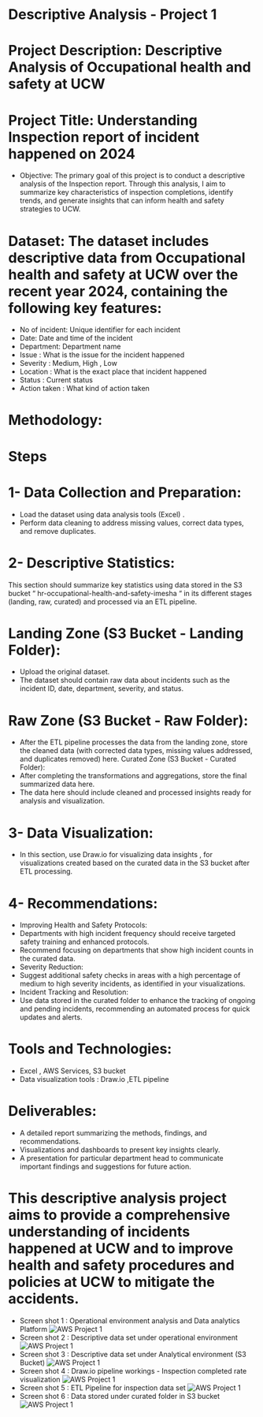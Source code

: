 # Descriptive Analysis - Project 1
# Project Description: Descriptive Analysis of Occupational health and safety at UCW
# Project Title: Understanding Inspection report of incident happened on 2024
- Objective: The primary goal of this project is to conduct a descriptive analysis of the Inspection report. Through this analysis, I aim to summarize key characteristics of inspection completions, identify trends, and generate insights that can inform health and safety strategies to UCW.
# Dataset: The dataset includes descriptive data from Occupational health and safety at UCW over the recent year 2024, containing the following key features:
- No of incident: Unique identifier for each incident
- Date: Date and time of the incident
- Department: Department name
- Issue : What is the issue for the incident happened 
- Severity : Medium, High , Low
- Location : What is the exact place that incident happened
- Status : Current status
- Action taken : What kind of action taken
# Methodology:
# Steps
# 1- Data Collection and Preparation:
- Load the dataset using data analysis tools (Excel) .
- Perform data cleaning to address missing values, correct data types, and remove duplicates.
# 2- Descriptive Statistics: 
This section should summarize key statistics using data stored in the S3 bucket “ hr-occupational-health-and-safety-imesha “ in its different stages (landing, raw, curated) and processed via an ETL pipeline.
# Landing Zone (S3 Bucket - Landing Folder):
- Upload the original dataset.
- The dataset should contain raw data about incidents such as the incident ID, date, department, severity, and status.
# Raw Zone (S3 Bucket - Raw Folder):
- After the ETL pipeline processes the data from the landing zone, store the cleaned data (with corrected data types, missing values addressed, and duplicates removed) here.
Curated Zone (S3 Bucket - Curated Folder):
- After completing the transformations and aggregations, store the final summarized data here.
- The data here should include cleaned and processed insights ready for analysis and visualization.
# 3- Data Visualization: 
- In this section, use Draw.io for visualizing data insights , for visualizations created based on the curated data in the S3 bucket after ETL processing.
# 4- Recommendations: 
- Improving Health and Safety Protocols:
- Departments with high incident frequency should receive targeted safety training and enhanced protocols.
- Recommend focusing on departments that show high incident counts in the curated data.
- Severity Reduction:
- Suggest additional safety checks in areas with a high percentage of medium to high severity incidents, as identified in your visualizations.
- Incident Tracking and Resolution:
- Use data stored in the curated folder to enhance the tracking of ongoing and pending incidents, recommending an automated process for quick updates and alerts.
# Tools and Technologies:
- Excel , AWS Services, S3 bucket
- Data visualization tools : Draw.io ,ETL pipeline
# Deliverables:
- A detailed report summarizing the methods, findings, and recommendations.
- Visualizations and dashboards to present key insights clearly.
- A presentation for particular department head to communicate important findings and suggestions for future action.
# This descriptive analysis project aims to provide a comprehensive understanding of incidents happened at UCW and to improve health and safety procedures and policies at UCW to mitigate the accidents.
- Screen shot 1 : Operational environment analysis and Data analytics Platform 
![AWS Project 1](https://github.com/Imeshnaga/data-analyst-imesh/blob/main/Screen%20shot%201-Operational%20environment%20analysis%20and%20Data%20analytics%20Platform.png)
- Screen shot 2 : Descriptive data set under operational environment
![AWS Project 1](https://github.com/Imeshnaga/data-analyst-imesh/blob/main/Screen%20shot%202%20-%20Descriptive%20data%20set%20under%20operational%20environment.png)
- Screen shot 3 : Descriptive data set under Analytical environment (S3 Bucket)
![AWS Project 1](https://github.com/Imeshnaga/data-analyst-imesh/blob/main/Screen%20shot%201-Operational%20environment%20analysis%20and%20Data%20analytics%20Platform.png)
- Screen shot 4 : Draw.io pipeline workings - Inspection completed rate visualization
![AWS Project 1](https://github.com/Imeshnaga/data-analyst-imesh/blob/main/Screen%20shot%201-Operational%20environment%20analysis%20and%20Data%20analytics%20Platform.png)
- Screen shot 5 : ETL Pipeline for inspection data set
![AWS Project 1](https://github.com/Imeshnaga/data-analyst-imesh/blob/main/Screen%20shot%201-Operational%20environment%20analysis%20and%20Data%20analytics%20Platform.png)
- Screen shot 6 : Data stored under curated folder in S3 bucket
![AWS Project 1](https://github.com/Imeshnaga/data-analyst-imesh/blob/main/Screen%20shot%201-Operational%20environment%20analysis%20and%20Data%20analytics%20Platform.png)

